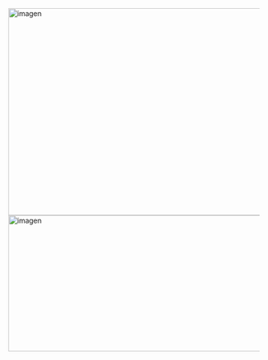 <img width="1202" height="415" alt="imagen" src="https://github.com/user-attachments/assets/f5427963-5c6f-4a8c-94c4-c96f9636b887" />
<img width="1202" height="273" alt="imagen" src="https://github.com/user-attachments/assets/7c48d972-d741-403e-b254-e2b669f293ae" />


